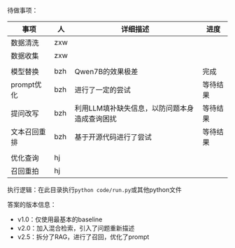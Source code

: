待做事项：

| 事项         | 人   | 详细描述                                      | 进度     |
| ------------ | ---- | --------------------------------------------- | -------- |
| 数据清洗     | zxw  |                                               |          |
| 数据收集     | zxw  |                                               |          |
|              |      |                                               |          |
| 模型替换     | bzh  | Qwen7B的效果极差                               | 完成     |
| prompt优化   | bzh  | 进行了一定的尝试                              | 等待结果 |
| 提问改写     | bzh  | 利用LLM填补缺失信息，以防问题本身造成查询困扰 | 等待结果 |
| 文本召回重排 | bzh  | 基于开源代码进行了尝试                        | 等待结果 |
|              |      |                                               |          |
| 优化查询     | hj   |                                               |          |
| 召回重拍     | hj   |                                               |          |


执行逻辑：在此目录执行`python code/run.py`或其他python文件

答案的版本信息：

- v1.0：仅使用最基本的baseline
- v2.0：加入混合检索，引入了问题重新描述
- v2.5：拆分了RAG，进行了召回，优化了prompt
